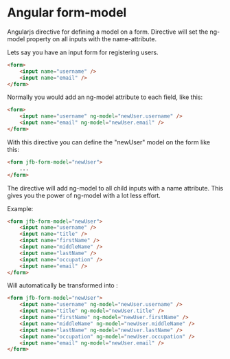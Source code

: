 Angular form-model
==================

Angularjs directive for defining a model on a form. Directive will set the ng-model property on all inputs with the name-attribute.

Lets say you have an input form for registering users.

```html
<form>
	<input name="username" />
	<input name="email" />
</form>
```

Normally you would add an ng-model attribute to each field, like this:

```html
<form>
	<input name="username" ng-model="newUser.username" />
	<input name="email" ng-model="newUser.email" />
</form>
```

With this directive you can define the "newUser" model on the form
like this:

```html
<form jfb-form-model="newUser">
	...
</form>
``` 

The directive will add ng-model to all child inputs with a name attribute. This gives you the power of ng-model with a lot less effort.

Example:

```html
<form jfb-form-model="newUser">
	<input name="username" />
	<input name="title" />
	<input name="firstName" />
	<input name="middleName" />
	<input name="lastName" />
	<input name="occupation" />
	<input name="email" />
</form>
```

Will automatically be transformed into :

```html
<form jfb-form-model="newUser">
	<input name="username" ng-model="newUser.username" />
	<input name="title" ng-model="newUser.title" />
	<input name="firstName" ng-model="newUser.firstName" />
	<input name="middleName" ng-model="newUser.middleName" />
	<input name="lastName" ng-model="newUser.lastName" />
	<input name="occupation" ng-model="newUser.occupation" />
	<input name="email" ng-model="newUser.email" />
</form>
```
